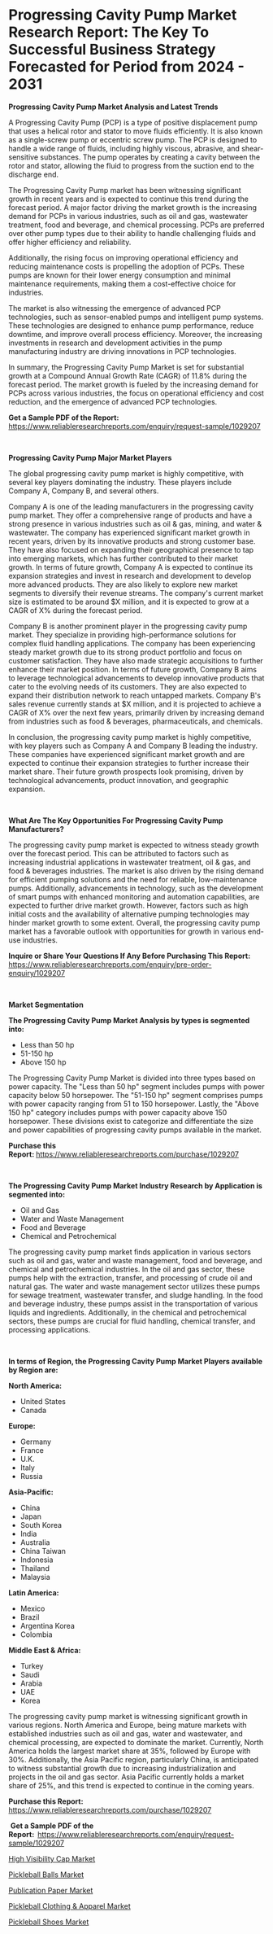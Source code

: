 <p><h1>Progressing Cavity Pump Market Research Report: The Key To Successful Business Strategy Forecasted for Period from 2024 - 2031</h1></p><p><strong>Progressing Cavity Pump Market Analysis and Latest Trends</strong></p>
<p><p>A Progressing Cavity Pump (PCP) is a type of positive displacement pump that uses a helical rotor and stator to move fluids efficiently. It is also known as a single-screw pump or eccentric screw pump. The PCP is designed to handle a wide range of fluids, including highly viscous, abrasive, and shear-sensitive substances. The pump operates by creating a cavity between the rotor and stator, allowing the fluid to progress from the suction end to the discharge end.</p><p>The Progressing Cavity Pump market has been witnessing significant growth in recent years and is expected to continue this trend during the forecast period. A major factor driving the market growth is the increasing demand for PCPs in various industries, such as oil and gas, wastewater treatment, food and beverage, and chemical processing. PCPs are preferred over other pump types due to their ability to handle challenging fluids and offer higher efficiency and reliability.</p><p>Additionally, the rising focus on improving operational efficiency and reducing maintenance costs is propelling the adoption of PCPs. These pumps are known for their lower energy consumption and minimal maintenance requirements, making them a cost-effective choice for industries.</p><p>The market is also witnessing the emergence of advanced PCP technologies, such as sensor-enabled pumps and intelligent pump systems. These technologies are designed to enhance pump performance, reduce downtime, and improve overall process efficiency. Moreover, the increasing investments in research and development activities in the pump manufacturing industry are driving innovations in PCP technologies.</p><p>In summary, the Progressing Cavity Pump Market is set for substantial growth at a Compound Annual Growth Rate (CAGR) of 11.8% during the forecast period. The market growth is fueled by the increasing demand for PCPs across various industries, the focus on operational efficiency and cost reduction, and the emergence of advanced PCP technologies.</p></p>
<p><strong>Get a Sample PDF of the Report:&nbsp;</strong> <a href="https://www.reliableresearchreports.com/enquiry/request-sample/1029207">https://www.reliableresearchreports.com/enquiry/request-sample/1029207</a></p>
<p>&nbsp;</p>
<p><strong>Progressing Cavity Pump Major Market Players</strong></p>
<p><p>The global progressing cavity pump market is highly competitive, with several key players dominating the industry. These players include Company A, Company B, and several others.</p><p>Company A is one of the leading manufacturers in the progressing cavity pump market. They offer a comprehensive range of products and have a strong presence in various industries such as oil & gas, mining, and water & wastewater. The company has experienced significant market growth in recent years, driven by its innovative products and strong customer base. They have also focused on expanding their geographical presence to tap into emerging markets, which has further contributed to their market growth. In terms of future growth, Company A is expected to continue its expansion strategies and invest in research and development to develop more advanced products. They are also likely to explore new market segments to diversify their revenue streams. The company's current market size is estimated to be around $X million, and it is expected to grow at a CAGR of X% during the forecast period.</p><p>Company B is another prominent player in the progressing cavity pump market. They specialize in providing high-performance solutions for complex fluid handling applications. The company has been experiencing steady market growth due to its strong product portfolio and focus on customer satisfaction. They have also made strategic acquisitions to further enhance their market position. In terms of future growth, Company B aims to leverage technological advancements to develop innovative products that cater to the evolving needs of its customers. They are also expected to expand their distribution network to reach untapped markets. Company B's sales revenue currently stands at $X million, and it is projected to achieve a CAGR of X% over the next few years, primarily driven by increasing demand from industries such as food & beverages, pharmaceuticals, and chemicals.</p><p>In conclusion, the progressing cavity pump market is highly competitive, with key players such as Company A and Company B leading the industry. These companies have experienced significant market growth and are expected to continue their expansion strategies to further increase their market share. Their future growth prospects look promising, driven by technological advancements, product innovation, and geographic expansion.</p></p>
<p>&nbsp;</p>
<p><strong>What Are The Key Opportunities For Progressing Cavity Pump Manufacturers?</strong></p>
<p><p>The progressing cavity pump market is expected to witness steady growth over the forecast period. This can be attributed to factors such as increasing industrial applications in wastewater treatment, oil & gas, and food & beverages industries. The market is also driven by the rising demand for efficient pumping solutions and the need for reliable, low-maintenance pumps. Additionally, advancements in technology, such as the development of smart pumps with enhanced monitoring and automation capabilities, are expected to further drive market growth. However, factors such as high initial costs and the availability of alternative pumping technologies may hinder market growth to some extent. Overall, the progressing cavity pump market has a favorable outlook with opportunities for growth in various end-use industries.</p></p>
<p><strong>Inquire or Share Your Questions If Any Before Purchasing This Report:</strong> <a href="https://www.reliableresearchreports.com/enquiry/pre-order-enquiry/1029207">https://www.reliableresearchreports.com/enquiry/pre-order-enquiry/1029207</a></p>
<p>&nbsp;</p>
<p><strong>Market Segmentation</strong></p>
<p><strong>The Progressing Cavity Pump Market Analysis by types is segmented into:</strong></p>
<p><ul><li>Less than 50 hp</li><li>51-150 hp</li><li>Above 150 hp</li></ul></p>
<p><p>The Progressing Cavity Pump Market is divided into three types based on power capacity. The "Less than 50 hp" segment includes pumps with power capacity below 50 horsepower. The "51-150 hp" segment comprises pumps with power capacity ranging from 51 to 150 horsepower. Lastly, the "Above 150 hp" category includes pumps with power capacity above 150 horsepower. These divisions exist to categorize and differentiate the size and power capabilities of progressing cavity pumps available in the market.</p></p>
<p><strong>Purchase this Report:&nbsp;</strong><a href="https://www.reliableresearchreports.com/purchase/1029207">https://www.reliableresearchreports.com/purchase/1029207</a></p>
<p>&nbsp;</p>
<p><strong>The Progressing Cavity Pump Market Industry Research by Application is segmented into:</strong></p>
<p><ul><li>Oil and Gas</li><li>Water and Waste Management</li><li>Food and Beverage</li><li>Chemical and Petrochemical</li></ul></p>
<p><p>The progressing cavity pump market finds application in various sectors such as oil and gas, water and waste management, food and beverage, and chemical and petrochemical industries. In the oil and gas sector, these pumps help with the extraction, transfer, and processing of crude oil and natural gas. The water and waste management sector utilizes these pumps for sewage treatment, wastewater transfer, and sludge handling. In the food and beverage industry, these pumps assist in the transportation of various liquids and ingredients. Additionally, in the chemical and petrochemical sectors, these pumps are crucial for fluid handling, chemical transfer, and processing applications.</p></p>
<p>&nbsp;</p>
<p><strong>In terms of Region, the Progressing Cavity Pump Market Players available by Region are:</strong></p>
<p>
    <p> <strong> North America: </strong>
        <ul>
            <li>United States</li>
            <li>Canada</li>
        </ul>
        </p> 
    <p> <strong> Europe: </strong>
        <ul>
            <li>Germany</li>
            <li>France</li>
            <li>U.K.</li>
            <li>Italy</li>
            <li>Russia</li>
        </ul>
        </p> 
    <p> <strong> Asia-Pacific: </strong>
        <ul>
            <li>China</li>
            <li>Japan</li>
            <li>South Korea</li>
            <li>India</li>
            <li>Australia</li>
            <li>China Taiwan</li>
            <li>Indonesia</li>
            <li>Thailand</li>
            <li>Malaysia</li>
        </ul>
        </p> 
    <p> <strong> Latin America: </strong>
        <ul>
            <li>Mexico</li>
            <li>Brazil</li>
            <li>Argentina Korea</li>
            <li>Colombia</li>
        </ul>
        </p> 
    <p> <strong> Middle East & Africa: </strong>
        <ul>
            <li>Turkey</li>
            <li>Saudi</li>
            <li>Arabia</li>
            <li>UAE</li>
            <li>Korea</li>
        </ul>
    </p>
    </p>
<p><p>The progressing cavity pump market is witnessing significant growth in various regions. North America and Europe, being mature markets with established industries such as oil and gas, water and wastewater, and chemical processing, are expected to dominate the market. Currently, North America holds the largest market share at 35%, followed by Europe with 30%. Additionally, the Asia Pacific region, particularly China, is anticipated to witness substantial growth due to increasing industrialization and projects in the oil and gas sector. Asia Pacific currently holds a market share of 25%, and this trend is expected to continue in the coming years.</p></p>
<p><strong>Purchase this Report: </strong><a href="https://www.reliableresearchreports.com/purchase/1029207">https://www.reliableresearchreports.com/purchase/1029207</a></p>
<p>&nbsp;<strong>Get a Sample PDF of the Report:&nbsp;&nbsp;</strong><a href="https://www.reliableresearchreports.com/enquiry/request-sample/1029207">https://www.reliableresearchreports.com/enquiry/request-sample/1029207</a></p>
<p><strong></strong></p>
<p><p><a href="https://medium.com/@trevawisozk_19409/high-visibility-cap-market-insight-market-trends-growth-forecasted-from-2024-to-2031-583b6dbd4040">High Visibility Cap Market</a></p><p><a href="https://medium.com/@trevawisozk_19409/pickleball-balls-market-insights-into-market-cagr-market-trends-and-growth-strategies-44ef903d1d6b">Pickleball Balls Market</a></p><p><a href="https://medium.com/@trevawisozk_19409/publication-paper-market-size-and-market-trends-complete-industry-overview-2024-to-2031-a748b81039d0">Publication Paper Market</a></p><p><a href="https://medium.com/@trevawisozk_19409/pickleball-clothing-amp-apparel-market-research-report-its-history-and-forecast-2024-to-2031-ddabda46bcfd">Pickleball Clothing & Apparel Market</a></p><p><a href="https://medium.com/@trevawisozk_19409/pickleball-shoes-market-size-and-market-trends-complete-industry-overview-2024-to-2031-a9122e42e33a">Pickleball Shoes Market</a></p></p>